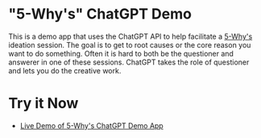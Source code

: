 # "5-Why's" ChatGPT Demo

This is a demo app that uses the ChatGPT API to help facilitate a [5-Why's](https://en.wikipedia.org/wiki/Five_whys) ideation session. The goal is to get to root causes or the core reason you want to do something. Often it is hard to both be the questioner and answerer in one of these sessions. ChatGPT takes the role of questioner and lets you do the creative work.

# Try it Now

- [Live Demo of 5-Why's ChatGPT Demo App](https://shanebdavis.github.io/chatgpt-demo/)
